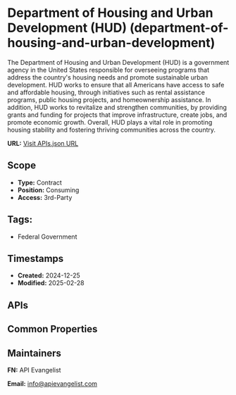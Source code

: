 # Department of Housing and Urban Development (HUD) (department-of-housing-and-urban-development)
The Department of Housing and Urban Development (HUD) is a government agency in the United States responsible for overseeing programs that address the country's housing needs and promote sustainable urban development. HUD works to ensure that all Americans have access to safe and affordable housing, through initiatives such as rental assistance programs, public housing projects, and homeownership assistance. In addition, HUD works to revitalize and strengthen communities, by providing grants and funding for projects that improve infrastructure, create jobs, and promote economic growth. Overall, HUD plays a vital role in promoting housing stability and fostering thriving communities across the country.

**URL:** [Visit APIs.json URL](https://example.com/apis/apis.yml)

## Scope

- **Type:** Contract 
- **Position:** Consuming 
- **Access:** 3rd-Party 

## Tags:

 - Federal Government

## Timestamps

- **Created:** 2024-12-25 
- **Modified:** 2025-02-28 

## APIs


## Common Properties


## Maintainers

**FN:** API Evangelist

**Email:** info@apievangelist.com

